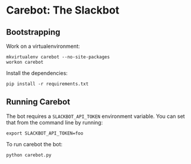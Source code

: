 # Carebot: The Slackbot

## Bootstrapping

Work on a virtualenvironment:

```
mkvirtualenv carebot --no-site-packages
workon carebot
```

Install the dependencies:

```
pip install -r requirements.txt
```

## Running Carebot

The bot requires a `SLACKBOT_API_TOKEN` environment variable.
You can set that from the command line by running:

```
export SLACKBOT_API_TOKEN=foo
```

To run carebot the bot:

```
python carebot.py
```
